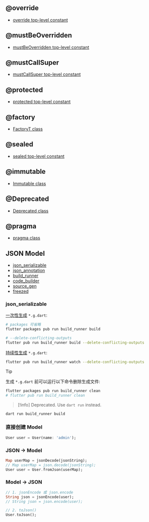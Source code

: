 ## @override

- [override top-level constant](https://api.flutter.dev/flutter/dart-core/override-constant.html)

## @mustBeOverridden

- [mustBeOverridden top-level constant](https://api.flutter.dev/flutter/meta/mustBeOverridden-constant.html)

## @mustCallSuper

- [mustCallSuper top-level constant](https://api.flutter.dev/flutter/meta/mustCallSuper-constant.html)

## @protected

- [protected top-level constant](https://api.flutter.dev/flutter/meta/protected-constant.html)

## @factory

- [FactoryT class](https://api.flutter.dev/flutter/foundation/Factory-class.html)

## @sealed

- [sealed top-level constant](https://api.flutter.dev/flutter/meta/sealed-constant.html)

## @immutable

- [Immutable class](https://api.flutter.dev/flutter/meta/Immutable-class.html)

## @Deprecated

- [Deprecated class](https://api.flutter.dev/flutter/dart-core/Deprecated-class.html)

## @pragma

- [pragma class](https://api.flutter.dev/flutter/dart-core/pragma-class.html)

## JSON Model

- [json_serializable](https://pub.dev/packages/json_serializable)
- [json_annotation](https://pub.dev/packages/json_annotation)
- [build_runner](https://pub.dev/packages/build_runner)
- [code_builder](https://pub.dev/packages/code_builder)
- [source_gen](https://pub.flutter-io.cn/packages/source_gen)
- [freezed](https://pub.dev/packages/freezed)

### json_serializable

[一次性生成](https://docs.flutter.dev/data-and-backend/json#one-time-code-generation) `*.g.dart`:

```bash
# packages 可省略
flutter packages pub run build_runner build

# --delete-conflicting-outputs
flutter pub run build_runner build --delete-conflicting-outputs
```

[持续性生成](https://docs.flutter.dev/data-and-backend/json#generating-code-continuously) `*.g.dart`:

```bash
flutter pub run build_runner watch --delete-conflicting-outputs
```

> [!tip]
> 生成 `*.g.dart` 前可以运行以下命令删除生成文件:
> 
> ```bash
> flutter packages pub run build_runner clean
> # flutter pub run build_runner clean
> ```

> [!info]
> Deprecated. Use `dart run` instead.

```dart
dart run build_runner build
```

### 直接创建 Model

```dart
User user = User(name: 'admin');
```

### JSON -> Model

```dart
Map userMap = jsonDecode(jsonString);
// Map userMap = json.decode(jsonString);
User user = User.fromJson(userMap);
```

### Model -> JSON

```dart
// 1. jsonEncode 或 json.encode
String json = jsonEncode(user);
// String json = json.encode(user);

// 2. toJson()
User.toJson();
```

